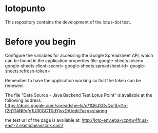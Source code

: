 # lotopunto
This repository contains the development of the lotus-dot test.

# Before you begin
Configure the variables for accessing the Google Spreadsheet API, which can be found in the application properties file:
google-sheets.token=
google-sheets.client-secret=
google-sheets.spreadsheet-id=
google-sheets.refresh-token=

Remember to have the application working so that the token can be renewed.

The file "Data Source - Java Backend Test Lotus Point" is available at the following address: https://docs.google.com/spreadsheets/d/1Q6JSGvQufiLyGo-f2rj1T4NIfvfg1UR0GCT0dYjvxDA/edit?usp=sharing   

the test url of the page is available at:
http://loto-env.eba-vcpnw4fr.us-east-2.elasticbeanstalk.com/
